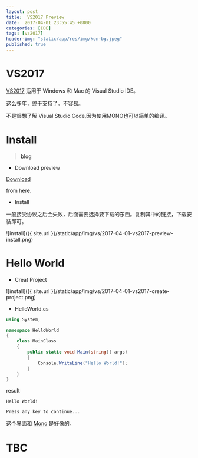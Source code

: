 ```yaml
---
layout: post
title:  VS2017 Preview
date:  2017-04-01 23:55:45 +0800
categories: [IDE]
tags: [vs2017]
header-img: "static/app/res/img/kon-bg.jpeg"
published: true
---
```



# VS2017

[VS2017](https://www.visualstudio.com/zh-hans/?rr=https%3A%2F%2Fwww.baidu.com%2Flink%3Furl%3DrdhfMNKng2EFbP3TPfT1pg_ewqX9E4Gk1Zt6SpMLwtOyeyZv9USHiwwkme9rZx2H%26wd%3D%26eqid%3Dc1dc9893000d4b180000000658dfcc5d)
适用于 Windows 和 Mac 的 Visual Studio IDE。

这么多年，终于支持了。不容易。

不是很想了解 Visual Studio Code,因为使用MONO也可以简单的编译。

# Install

> [blog](http://www.cnblogs.com/LonelyShadow/p/6103617.html)


- Download preview
 
 [Download](https://www.visualstudio.com/zh-hans/vs/visual-studio-mac/?rr=https%3A%2F%2Fwww.baidu.com%2Flink%3Furl%3D467x9-cqwvffS8e3EKtfFZb_Dq2OlIURB9pokyDzj7HpMimmfu-cNi8x0mrhKpLMp8cAw8K1n4vrZgqm99avO_%26wd%3D%26eqid%3Ded4c6ae90006d1170000000658dfcd47)
 
 from here.
 
- Install

一般接受协议之后会失败，后面需要选择要下载的东西。复制其中的链接，下载安装即可。

![install]({{ site.url }}/static/app/img/vs/2017-04-01-vs2017-preview-install.png)

# Hello World

- Creat Project

![install]({{ site.url }}/static/app/img/vs/2017-04-01-vs2017-create-project.png)


- HelloWorld.cs

```c#
using System;

namespace HelloWorld
{
	class MainClass
	{
		public static void Main(string[] args)
		{
			Console.WriteLine("Hello World!");
		}
	}
}
```

result

```
Hello World!

Press any key to continue...
```

这个界面和 [Mono](https://houbb.github.io/2017/02/27/mono) 是好像的。

# TBC


 




